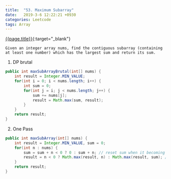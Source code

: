 ```yaml
---
title:  "53. Maximum Subarray"
date:   2019-3-6 12:22:21 +0930
categories: Leetcode
tags: Array
---
```


[{{page.title}}](https://leetcode.com/problems/maximum-subarray/){:target="_blank"}

    Given an integer array nums, find the contiguous subarray (containing
    at least one number) which has the largest sum and return its sum.

1. DP brutal

```java
public int maxSubArrayBrutal(int[] nums) {
    int result = Integer.MIN_VALUE;
    for(int i = 0; i < nums.length; i++) {
        int sum = 0;
        for(int j = i; j < nums.length; j++) {
            sum += nums[j];
            result = Math.max(sum, result);
        }
    }
    return result;
}
```
2. One Pass

```java
public int maxSubArray(int[] nums) {
    int result = Integer.MIN_VALUE, sum = 0;
    for(int n : nums) {
        sum = sum + n < 0 ? 0 : sum + n; // reset sum when it becoming negative
        result = n < 0 ? Math.max(result, n) : Math.max(result, sum); // imaging an array with only negative elements
    }
    return result;
}
```
